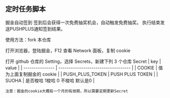 ## 定时任务脚本

掘金自动签到 签到后会获得一次免费抽奖机会，自动触发免费抽奖。
执行结束发送PUSHPLUS通知签到结果。

使用方法：fork 本仓库

打开浏览器，登陆掘金，F12 查看 Network 面板，复制 cookie

打开 github 仓库的 Setting，选择 Secrets，新建下列 3 个仓库 Secret
| key             | value                               |
| --------------- | ----------------------------------- |
| COOKIE          | 值为上面复制掘金的 cookie           |
| PUSH_PLUS_TOKEN | PUSH PLUS TOKEN                     |
| SUOHA           | 是否梭哈     1梭哈 0 不梭哈 默认是0 |

`注意：掘金的cookie大概有一个月的有效期，所以需要定期更新Secret`
